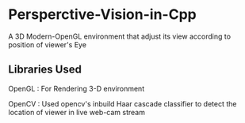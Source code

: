 # Persperctive-Vision-in-Cpp
A 3D Modern-OpenGL environment that adjust its view according to position of viewer's Eye

## Libraries Used 
OpenGL : For Rendering 3-D environment 

OpenCV : Used opencv's inbuild Haar cascade classifier to detect the location of viewer in live web-cam stream 
